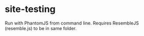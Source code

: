 # site-testing
Run with PhantomJS from command line. Requires ResembleJS (resemble.js) to be in same folder.
